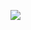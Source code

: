 ![](https://videos.openai.com/vg-assets/assets%2Ftask_01k090xsznfwqbngp834wbm7q5%2F1752649681_img_0.webp?st=2025-07-16T05%3A59%3A34Z&se=2025-07-22T06%3A59%3A34Z&sks=b&skt=2025-07-16T05%3A59%3A34Z&ske=2025-07-22T06%3A59%3A34Z&sktid=a48cca56-e6da-484e-a814-9c849652bcb3&skoid=3d249c53-07fa-4ba4-9b65-0bf8eb4ea46a&skv=2019-02-02&sv=2018-11-09&sr=b&sp=r&spr=https%2Chttp&sig=P71Ndw6SMwvQqZD2AITBCIT4SQzB%2F9tFvvYApLRs1zs%3D&az=oaivgprodscus)